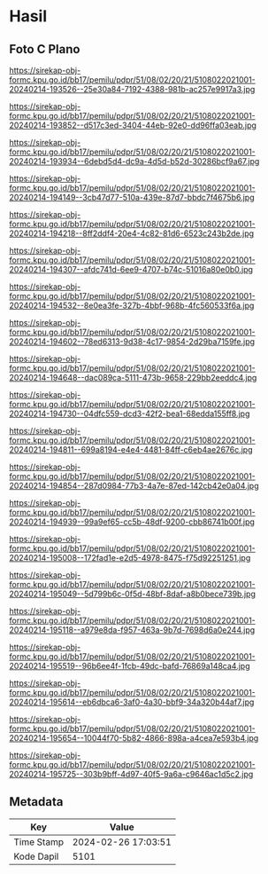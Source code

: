 # Hasil

## Foto C Plano

https://sirekap-obj-formc.kpu.go.id/bb17/pemilu/pdpr/51/08/02/20/21/5108022021001-20240214-193526--25e30a84-7192-4388-981b-ac257e9917a3.jpg

https://sirekap-obj-formc.kpu.go.id/bb17/pemilu/pdpr/51/08/02/20/21/5108022021001-20240214-193852--d517c3ed-3404-44eb-92e0-dd96ffa03eab.jpg

https://sirekap-obj-formc.kpu.go.id/bb17/pemilu/pdpr/51/08/02/20/21/5108022021001-20240214-193934--6debd5d4-dc9a-4d5d-b52d-30286bcf9a67.jpg

https://sirekap-obj-formc.kpu.go.id/bb17/pemilu/pdpr/51/08/02/20/21/5108022021001-20240214-194149--3cb47d77-510a-439e-87d7-bbdc7f4675b6.jpg

https://sirekap-obj-formc.kpu.go.id/bb17/pemilu/pdpr/51/08/02/20/21/5108022021001-20240214-194218--8ff2ddf4-20e4-4c82-81d6-6523c243b2de.jpg

https://sirekap-obj-formc.kpu.go.id/bb17/pemilu/pdpr/51/08/02/20/21/5108022021001-20240214-194307--afdc741d-6ee9-4707-b74c-51016a80e0b0.jpg

https://sirekap-obj-formc.kpu.go.id/bb17/pemilu/pdpr/51/08/02/20/21/5108022021001-20240214-194532--8e0ea3fe-327b-4bbf-968b-4fc560533f6a.jpg

https://sirekap-obj-formc.kpu.go.id/bb17/pemilu/pdpr/51/08/02/20/21/5108022021001-20240214-194602--78ed6313-9d38-4c17-9854-2d29ba7159fe.jpg

https://sirekap-obj-formc.kpu.go.id/bb17/pemilu/pdpr/51/08/02/20/21/5108022021001-20240214-194648--dac089ca-5111-473b-9658-229bb2eeddc4.jpg

https://sirekap-obj-formc.kpu.go.id/bb17/pemilu/pdpr/51/08/02/20/21/5108022021001-20240214-194730--04dfc559-dcd3-42f2-bea1-68edda155ff8.jpg

https://sirekap-obj-formc.kpu.go.id/bb17/pemilu/pdpr/51/08/02/20/21/5108022021001-20240214-194811--699a8194-e4e4-4481-84ff-c6eb4ae2676c.jpg

https://sirekap-obj-formc.kpu.go.id/bb17/pemilu/pdpr/51/08/02/20/21/5108022021001-20240214-194854--287d0984-77b3-4a7e-87ed-142cb42e0a04.jpg

https://sirekap-obj-formc.kpu.go.id/bb17/pemilu/pdpr/51/08/02/20/21/5108022021001-20240214-194939--99a9ef65-cc5b-48df-9200-cbb86741b00f.jpg

https://sirekap-obj-formc.kpu.go.id/bb17/pemilu/pdpr/51/08/02/20/21/5108022021001-20240214-195008--172fad1e-e2d5-4978-8475-f75d92251251.jpg

https://sirekap-obj-formc.kpu.go.id/bb17/pemilu/pdpr/51/08/02/20/21/5108022021001-20240214-195049--5d799b6c-0f5d-48bf-8daf-a8b0bece739b.jpg

https://sirekap-obj-formc.kpu.go.id/bb17/pemilu/pdpr/51/08/02/20/21/5108022021001-20240214-195118--a979e8da-f957-463a-9b7d-7698d6a0e244.jpg

https://sirekap-obj-formc.kpu.go.id/bb17/pemilu/pdpr/51/08/02/20/21/5108022021001-20240214-195519--96b6ee4f-1fcb-49dc-bafd-76869a148ca4.jpg

https://sirekap-obj-formc.kpu.go.id/bb17/pemilu/pdpr/51/08/02/20/21/5108022021001-20240214-195614--eb6dbca6-3af0-4a30-bbf9-34a320b44af7.jpg

https://sirekap-obj-formc.kpu.go.id/bb17/pemilu/pdpr/51/08/02/20/21/5108022021001-20240214-195654--10044f70-5b82-4866-898a-a4cea7e593b4.jpg

https://sirekap-obj-formc.kpu.go.id/bb17/pemilu/pdpr/51/08/02/20/21/5108022021001-20240214-195725--303b9bff-4d97-40f5-9a6a-c9646ac1d5c2.jpg


## Metadata

| Key        | Value               |
| ---------- | ------------------- |
| Time Stamp | 2024-02-26 17:03:51 |
| Kode Dapil | 5101                |




